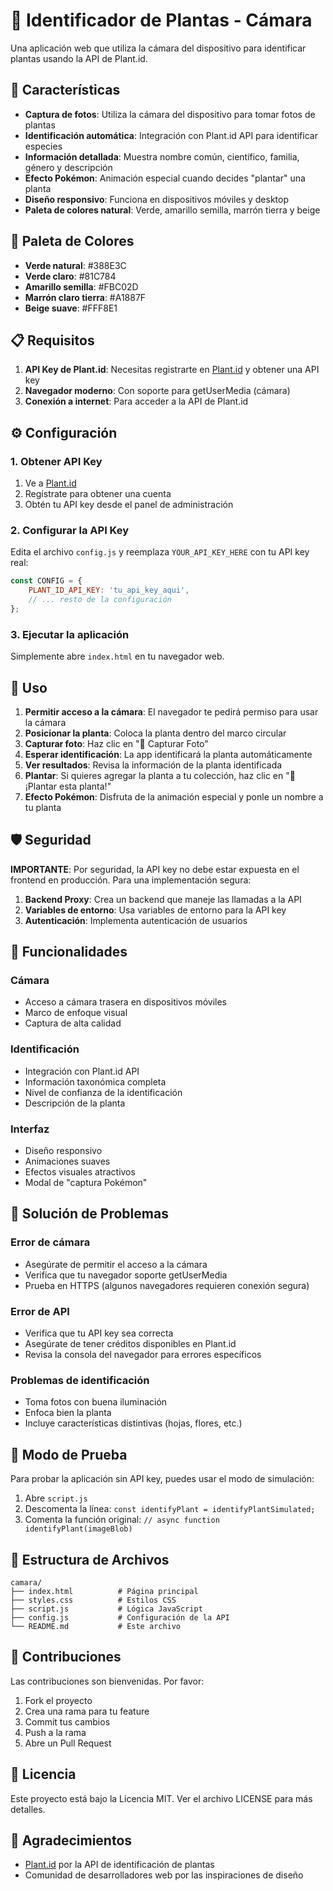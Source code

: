 # 🌱 Identificador de Plantas - Cámara

Una aplicación web que utiliza la cámara del dispositivo para identificar plantas usando la API de Plant.id.

## 🚀 Características

- **Captura de fotos**: Utiliza la cámara del dispositivo para tomar fotos de plantas
- **Identificación automática**: Integración con Plant.id API para identificar especies
- **Información detallada**: Muestra nombre común, científico, familia, género y descripción
- **Efecto Pokémon**: Animación especial cuando decides "plantar" una planta
- **Diseño responsivo**: Funciona en dispositivos móviles y desktop
- **Paleta de colores natural**: Verde, amarillo semilla, marrón tierra y beige

## 🎨 Paleta de Colores

- **Verde natural**: #388E3C
- **Verde claro**: #81C784
- **Amarillo semilla**: #FBC02D
- **Marrón claro tierra**: #A1887F
- **Beige suave**: #FFF8E1

## 📋 Requisitos

1. **API Key de Plant.id**: Necesitas registrarte en [Plant.id](https://web.plant.id/) y obtener una API key
2. **Navegador moderno**: Con soporte para getUserMedia (cámara)
3. **Conexión a internet**: Para acceder a la API de Plant.id

## ⚙️ Configuración

### 1. Obtener API Key

1. Ve a [Plant.id](https://web.plant.id/)
2. Regístrate para obtener una cuenta
3. Obtén tu API key desde el panel de administración

### 2. Configurar la API Key

Edita el archivo `config.js` y reemplaza `YOUR_API_KEY_HERE` con tu API key real:

```javascript
const CONFIG = {
    PLANT_ID_API_KEY: 'tu_api_key_aqui',
    // ... resto de la configuración
};
```

### 3. Ejecutar la aplicación

Simplemente abre `index.html` en tu navegador web.

## 🔧 Uso

1. **Permitir acceso a la cámara**: El navegador te pedirá permiso para usar la cámara
2. **Posicionar la planta**: Coloca la planta dentro del marco circular
3. **Capturar foto**: Haz clic en "📸 Capturar Foto"
4. **Esperar identificación**: La app identificará la planta automáticamente
5. **Ver resultados**: Revisa la información de la planta identificada
6. **Plantar**: Si quieres agregar la planta a tu colección, haz clic en "🌱 ¡Plantar esta planta!"
7. **Efecto Pokémon**: Disfruta de la animación especial y ponle un nombre a tu planta

## 🛡️ Seguridad

**IMPORTANTE**: Por seguridad, la API key no debe estar expuesta en el frontend en producción. Para una implementación segura:

1. **Backend Proxy**: Crea un backend que maneje las llamadas a la API
2. **Variables de entorno**: Usa variables de entorno para la API key
3. **Autenticación**: Implementa autenticación de usuarios

## 📱 Funcionalidades

### Cámara
- Acceso a cámara trasera en dispositivos móviles
- Marco de enfoque visual
- Captura de alta calidad

### Identificación
- Integración con Plant.id API
- Información taxonómica completa
- Nivel de confianza de la identificación
- Descripción de la planta

### Interfaz
- Diseño responsivo
- Animaciones suaves
- Efectos visuales atractivos
- Modal de "captura Pokémon"

## 🐛 Solución de Problemas

### Error de cámara
- Asegúrate de permitir el acceso a la cámara
- Verifica que tu navegador soporte getUserMedia
- Prueba en HTTPS (algunos navegadores requieren conexión segura)

### Error de API
- Verifica que tu API key sea correcta
- Asegúrate de tener créditos disponibles en Plant.id
- Revisa la consola del navegador para errores específicos

### Problemas de identificación
- Toma fotos con buena iluminación
- Enfoca bien la planta
- Incluye características distintivas (hojas, flores, etc.)

## 🔄 Modo de Prueba

Para probar la aplicación sin API key, puedes usar el modo de simulación:

1. Abre `script.js`
2. Descomenta la línea: `const identifyPlant = identifyPlantSimulated;`
3. Comenta la función original: `// async function identifyPlant(imageBlob)`

## 📄 Estructura de Archivos

```
camara/
├── index.html          # Página principal
├── styles.css          # Estilos CSS
├── script.js           # Lógica JavaScript
├── config.js           # Configuración de la API
└── README.md           # Este archivo
```

## 🤝 Contribuciones

Las contribuciones son bienvenidas. Por favor:

1. Fork el proyecto
2. Crea una rama para tu feature
3. Commit tus cambios
4. Push a la rama
5. Abre un Pull Request

## 📝 Licencia

Este proyecto está bajo la Licencia MIT. Ver el archivo LICENSE para más detalles.

## 🙏 Agradecimientos

- [Plant.id](https://web.plant.id/) por la API de identificación de plantas
- Comunidad de desarrolladores web por las inspiraciones de diseño
